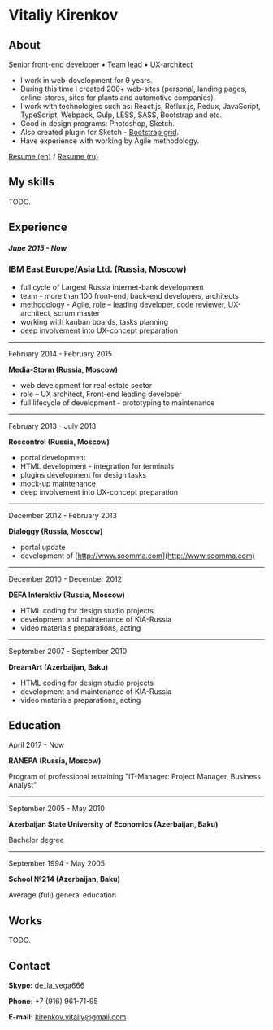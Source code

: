 # Vitaliy Kirenkov

## About
Senior front-end developer • Team lead • UX-architect
* I work in web-development for 9 years.
* During this time i created 200+ web-sites (personal, landing pages, online-stores, sites for plants and automotive companies).
* I work with technologies such as: React.js, Reflux.js, Redux, JavaScript, TypeScript, Webpack, Gulp, LESS, SASS, Bootstrap and etc.
* Good in design programs: Photoshop, Sketch.
* Also created plugin for Sketch - [Bootstrap grid](https://github.com/De-La-Vega/BootstrapGrid).
* Have experience with working by Agile methodology.

[Resume (en)](https://drive.google.com/open?id=0BzEzLZK8t86HSHRqT2VrMEdJT3M) /
[Resume (ru)](https://drive.google.com/open?id=0BzEzLZK8t86Hb3hIRmlKUjZEVG8)

## My skills
TODO.

## Experience

##### June 2015 - Now
### IBM East Europe/Asia Ltd. (Russia, Moscow)

* full cycle of Largest Russia internet-bank development
* team - more than 100 front-end, back-end developers, architects
* methodology - Agile, role – leading developer, code reviewer, UX-architect, scrum master
* working with kanban boards, tasks planning
* deep involvement into UX-concept preparation

***

February 2014 - February 2015

__Media-Storm (Russia, Moscow)__

* web development for real estate sector
* role – UX architect, Front-end leading developer
* full lifecycle of development - prototyping to maintenance

***

February 2013 - July 2013

__Roscontrol (Russia, Moscow)__

* portal development
* HTML development - integration for terminals
* plugins development for design tasks
* mock-up maintenance
* deep involvement into UX-concept preparation

***

December 2012 - February 2013

__Dialoggy (Russia, Moscow)__

* portal update
* development of [http://www.soomma.com](http://www.soomma.com)

***

December 2010 - December 2012

__DEFA Interaktiv (Russia, Moscow)__

* HTML coding for design studio projects
* development and maintenance of KIA-Russia
* video materials preparations, acting

***

September 2007 - September 2010

__DreamArt (Azerbaijan, Baku)__

* HTML coding for design studio projects
* development and maintenance of KIA-Russia
* video materials preparations, acting


## Education

April 2017 - Now

__RANEPA (Russia, Moscow)__

Program of professional retraining "IT-Manager: Project Manager, Business Analyst"

***

September 2005 - May 2010

__Azerbaijan State University of Economics (Azerbaijan, Baku)__

Bachelor degree

***

September 1994 - May 2005

__School №214 (Azerbaijan, Baku)__

Average (full) general education

## Works
TODO.

## Contact
__Skype:__ de_la_vega666

__Phone:__ +7 (916) 961-71-95

__E-mail:__ <a href="mailto:kirenkov.vitaliy@gmail.com">kirenkov.vitaliy@gmail.com</a>